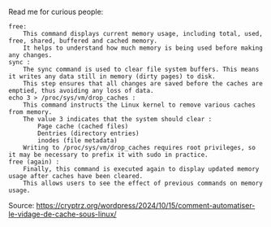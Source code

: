 Read me for curious people: 

    free:
        This command displays current memory usage, including total, used, free, shared, buffered and cached memory.
        It helps to understand how much memory is being used before making any changes.
    sync :
        The sync command is used to clear file system buffers. This means it writes any data still in memory (dirty pages) to disk.
        This step ensures that all changes are saved before the caches are emptied, thus avoiding any loss of data.
    echo 3 > /proc/sys/vm/drop_caches :
        This command instructs the Linux kernel to remove various caches from memory.
        The value 3 indicates that the system should clear :
            Page cache (cached files)
            Dentries (directory entries)
            inodes (file metadata)
        Writing to /proc/sys/vm/drop_caches requires root privileges, so it may be necessary to prefix it with sudo in practice.
    free (again) :
        Finally, this command is executed again to display updated memory usage after caches have been cleared.
        This allows users to see the effect of previous commands on memory usage.

Source: https://cryptrz.org/wordpress/2024/10/15/comment-automatiser-le-vidage-de-cache-sous-linux/ 
